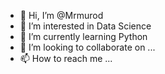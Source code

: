 - 👋 Hi, I’m @Mrmurod
- 👀 I’m interested in Data Science
- 🌱 I’m currently learning Python
- 💞️ I’m looking to collaborate on ...
- 📫 How to reach me ...

<!---
Mrmurod/Mrmurod is a ✨ special ✨ repository because its `README.md` (this file) appears on your GitHub profile.
You can click the Preview link to take a look at your changes.
--->
